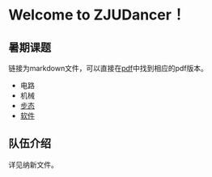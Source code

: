 # Welcome to ZJUDancer！

## 暑期课题

链接为markdown文件，可以直接在[pdf](pdf)中找到相应的pdf版本。

- 电路
- 机械
- [步态](Gait.md)
- [软件](Software.md)

## 队伍介绍

详见纳新文件。

